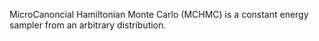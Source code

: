 MicroCanoncial Hamiltonian Monte Carlo (MCHMC) is a constant energy sampler from an arbitrary distribution.

